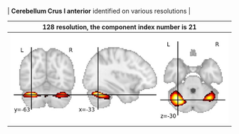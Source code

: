 


| **Cerebellum Crus I anterior** identified on various resolutions |

| 128 resolution, the component index number is 21|  
|:---:|  
| ![Component 128](../128/final/21.jpg "From component 128: Cerebellum Crus I anterior") |